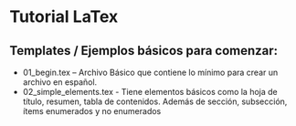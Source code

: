 # Tutorial LaTex
## Templates / Ejemplos básicos para comenzar:
- 01_begin.tex – Archivo Básico que contiene lo mínimo para crear un archivo en español.
- 02_simple_elements.tex -  Tiene elementos básicos como la hoja de título, resumen, tabla de contenidos. Además de sección, subsección, ítems enumerados y no enumerados 
